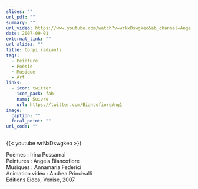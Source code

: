 ```yaml
---
slides: ""
url_pdf: ""
summary: ""
url_video: https://www.youtube.com/watch?v=wrNxDswgkeo&ab_channel=AngelaBiancofiore
date: 2007-09-01
external_link: ""
url_slides: ""
title: Corpi radianti
tags:
  - Peinture
  - Poésie
  - Musique
  - Art
links:
  - icon: twitter
    icon_pack: fab
    name: Suivre
    url: https://twitter.com/BiancofioreAng1
image:
  caption: ""
  focal_point: ""
url_code: ""
---
```


{{< youtube wrNxDswgkeo >}}

Poèmes : Irina Possamai <br>
Peintures : Angela Biancofiore <br>
Musiques : Annamaria Federici <br>
Animation vidéo : Andrea Princivalli <br>
Editions Eidos, Venise, 2007